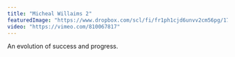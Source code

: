 ```yaml
---
title: "Micheal Willaims 2"
featuredImage: "https://www.dropbox.com/scl/fi/fr1ph1cjd6unvv2cm56pg/17-Micheal-Willaims-2.jpg?rlkey=et7fzatl00795yuumnqinx20y&dl=0"
video: "https://vimeo.com/810067817"
---
```

An evolution of success and progress.